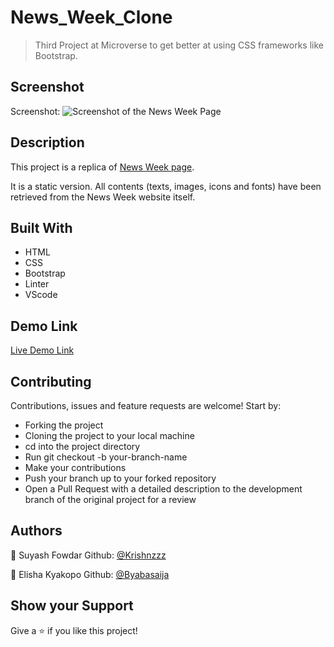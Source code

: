 # News_Week_Clone

> Third Project at Microverse to get better at using CSS frameworks like Bootstrap.

## Screenshot

Screenshot: ![Screenshot of the News Week Page](./assets/img/screenshot.png)

## Description

This project is a replica of [News Week page](https://www.newsweek.com/).

It is a static version. All contents (texts, images, icons and fonts) have been retrieved from the News Week website itself.


## Built With

- HTML 
- CSS
- Bootstrap
- Linter
- VScode

## Demo Link
[Live Demo Link](https://krishnzzz.github.io/News_Week_Clone/)

## Contributing
Contributions, issues and feature requests are welcome! Start by:

  - Forking the project
  - Cloning the project to your local machine
  - cd into the project directory
  - Run git checkout -b your-branch-name
  - Make your contributions
  - Push your branch up to your forked repository
  - Open a Pull Request with a detailed description to the development branch of the original project for a review



## Authors

👤 Suyash Fowdar
Github: [@Krishnzzz](https://github.com/krishnzzz)

👤 Elisha Kyakopo
Github: [@Byabasaija](https://github.com/Byabasaija)

## Show your Support
Give a ⭐ if you like this project!